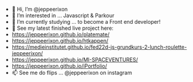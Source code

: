 - 👋 Hi, I’m @jeppeerixon
- 👀 I’m interested in ... Javascript & Parkour
- 🌱 I’m currently studying ... to become a Front end developer!
- 💞️ See my latest finished live project here: 
- https://jeppeerixon.github.io/platemate/
- https://jeppeerixon.github.io/htkappen/
- https://medieinstitutet.github.io/fed22d-js-grundkurs-2-lunch-roulette-jeppeerixon/
- https://jeppeerixon.github.io/MI-SPACEVENTURES/ 
- https://jeppeerixon.github.io/iPortfolio/
- 📫 See me do flips ... @jeppeerixon on instagram
<!---
jeppeparkour/jeppeparkour is a ✨ special ✨ repository because its `README.md` (this file) appears on your GitHub profile.
You can click the Preview link to take a look at your changes.
--->
